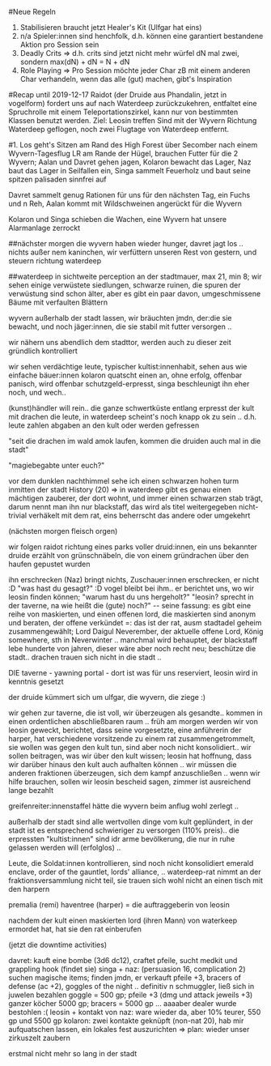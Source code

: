 #Neue Regeln
1. Stabilisieren braucht jetzt Healer's Kit (Ulfgar hat eins)
2. n/a Spieler:innen sind henchfolk, d.h. können eine garantiert bestandene Aktion pro Session sein
3. Deadly Crits => d.h. crits sind jetzt nicht mehr würfel dN mal zwei, sondern max(dN) + dN = N + dN  
4. Role Playing => Pro Session möchte jeder Char zB mit einem anderen Char verhandeln, wenn das alle (gut)
machen, gibt's Inspiration

#Recap until 2019-12-17
Raidot (der Druide aus Phandalin, jetzt in vogelform) fordert uns auf nach Waterdeep zurückzukehren, 
entfaltet eine Spruchrolle mit einem Teleportationszirkel, kann nur von bestimmten
Klassen benutzt werden. Ziel: Leosin treffen
Sind mit der Wyvern Richtung Waterdeep geflogen, noch zwei Flugtage von Waterdeep entfernt.

#1. Los geht's
Sitzen am Rand des High Forest über Secomber nach einem Wyvern-Tagesflug 
LR am Rande der Hügel, brauchen Futter für die 2 Wyvern; Aalan und Davret gehen jagen,
Kolaron bewacht das Lager, Naz baut das Lager in Seilfallen ein, Singa sammelt Feuerholz und
baut seine spitzen palisaden sinnfrei auf 

Davret sammelt genug Rationen für uns für den nächsten Tag, ein Fuchs und n Reh,
Aalan kommt mit Wildschweinen angerückt für die Wyvern

Kolaron und Singa schieben die Wachen, eine Wyvern hat unsere Alarmanlage zerrockt

##nächster morgen
die wyvern haben wieder hunger, davret jagt los .. nichts außer nem kaninchen, wir verfüttern unseren
Rest von gestern, und steuern richtung waterdeep

##waterdeep in sichtweite
perception an der stadtmauer, max 21, min 8; wir sehen einige verwüstete siedlungen, schwarze ruinen,
die spuren der verwüstung sind schon älter, aber es gibt ein paar davon, umgeschmissene Bäume mit 
verfaulten Blättern 

wyvern außerhalb der stadt lassen, wir bräuchten jmdn, der:die sie bewacht, und noch jäger:innen, die sie 
stabil mit futter versorgen .. 

wir nähern uns abendlich dem stadttor, werden auch zu dieser zeit gründlich kontrolliert

wir sehen verdächtige leute, typischer kultist:innenhabit, sehen aus wie einfache bäuer:innen
kolaron quatscht einen an, ohne erfolg, offenbar panisch, wird offenbar schutzgeld-erpresst, singa
beschleunigt ihn eher noch, und wech..

(kunst)händler will rein.. die ganze schwertküste entlang erpresst der kult mit drachen die leute,
in waterdeep scheint's noch knapp ok zu sein .. 
d.h. leute zahlen abgaben an den kult oder werden gefressen

"seit die drachen im wald amok laufen, kommen die druiden auch mal in die stadt"

"magiebegabte unter euch?" 

vor dem dunklen nachthimmel sehe ich einen schwarzen hohen turm inmitten der stadt 
History (20) => in waterdeep gibt es genau einen mächtigen zauberer, der dort wohnt, und immer einen 
schwarzen stab trägt, darum nennt man ihn nur blackstaff, das wird als titel weitergegeben
nicht-trivial verhäkelt mit dem rat, eins beherrscht das andere oder umgekehrt

(nächsten morgen fleisch orgen)

wir folgen raidot richtung eines parks voller druid:innen, ein uns bekannter druide erzählt von grünschnäbeln,
die von einem gründrachen über den haufen gepustet wurden 

ihn erschrecken (Naz) bringt nichts, Zuschauer:innen erschrecken, er nicht :D
"was hast du gesagt?" :D vogel bleibt bei ihm.. 
er berichtet uns, wo wir leosin finden können; "warum hast du uns hergeholt?" 
"leosin? sprecht in der taverne, na wie heißt die (gute) noch?" 
-- seine fassung: es gibt eine reihe von maskierten, und einen offenen lord, die maskierten sind anonym und
beraten, der offene verkündet =: das ist der rat, ausm stadtadel geheim zusammengewählt; Lord Daigul Neverember, 
der aktuelle offene Lord, König somewhere, sth in Neverwinter .. manchmal wird behauptet, der blackstaff lebe
hunderte von jahren, dieser wäre aber noch recht neu; beschütze die stadt.. drachen trauen sich nicht in die 
stadt .. 

DIE taverne - yawning portal - dort ist was für uns reserviert, leosin wird in kenntnis gesetzt

der druide kümmert sich um ulfgar, die wyvern, die ziege :)

wir gehen zur taverne, die ist voll, wir überzeugen als gesandte.. kommen in einen ordentlichen abschließbaren 
raum .. früh am morgen werden wir von leosin geweckt, berichtet, dass seine vorgesetzte, eine anführerin der 
harper, hat verschiedene vorsitzende zu einem rat zusammengetrommelt, sie wollen was gegen den kult tun, sind 
aber noch nicht konsolidiert.. wir sollen beitragen, was wir über den kult wissen; leosin hat hoffnung, dass wir
darüber hinaus den kult auch aufhalten können .. wir müssen die anderen fraktionen überzeugen, sich dem kampf
anzuschließen .. wenn wir hilfe brauchen, sollen wir leosin bescheid sagen, zimmer ist ausreichend lange bezahlt

greifenreiter:innenstaffel hätte die wyvern beim anflug wohl zerlegt .. 

außerhalb der stadt sind alle wertvollen dinge vom kult geplündert, in der stadt ist es entsprechend 
schwieriger zu versorgen (110% preis).. die erpressten "kultist:innen" sind idr arme bevölkerung, die nur 
in ruhe gelassen werden will (erfolglos) .. 

Leute, die Soldat:innen kontrollieren, sind noch nicht konsolidiert 
emerald enclave, order of the gauntlet, lords' alliance, .. waterdeep-rat nimmt an der fraktionsversammlung 
nicht teil, sie trauen sich wohl nicht an einen tisch mit den harpern

premalia (remi) haventree (harper) = die auftraggeberin von leosin

nachdem der kult einen maskierten lord (ihren Mann) von waterkeep ermordet hat, hat sie den rat einberufen

(jetzt die downtime activities)

davret: kauft eine bombe (3d6 dc12), craftet pfeile, sucht medkit und grappling hook (findet sie)
singa + naz: (persuasion 16, complication 2) suchen magische items; finden jmdn, er verkauft pfeile +3,
bracers of defense (ac +2), goggles of the night .. definitiv n schmuggler, ließ sich in juwelen bezahlen
goggle = 500 gp; pfeile +3 (dmg und attack jeweils +3) ganzer köcher 5000 gp; bracers = 5000 gp
... aaaaber dealer wurde bestohlen :( leosin + kontakt von naz: ware wieder da, aber 10% teurer,
550 gp und 5500 gp 
kolaron: zwei kontakte geknüpft (non-nat 20), hab mir aufquatschen lassen, ein lokales fest
auszurichten => plan: wieder unser zirkuszelt zaubern

erstmal nicht mehr so lang in der stadt